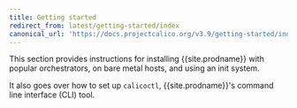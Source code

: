 ```yaml
---
title: Getting started
redirect_from: latest/getting-started/index
canonical_url: 'https://docs.projectcalico.org/v3.9/getting-started/index'
---
```


This section provides instructions for installing {{site.prodname}} with popular orchestrators, on bare metal hosts,
and using an init system.

It also goes over how to set up `calicoctl`, {{site.prodname}}'s command line interface (CLI) tool.
